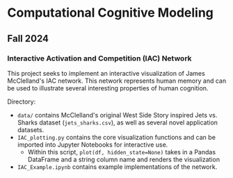 # Computational Cognitive Modeling 
## Fall 2024

### Interactive Activation and Competition (IAC) Network

This project seeks to implement an interactive visualization of James McClelland's IAC network. This network represents human memory and can be used to illustrate several interesting properties of human cognition. 

Directory:
- `data/` contains McClelland's original West Side Story inspired Jets vs. Sharks dataset (`jets_sharks.csv`), as well as several novel application datasets.
- `IAC_plotting.py` contains the core visualization functions and can be imported into Jupyter Notebooks for interactive use.
  - Within this script, `plot(df, hidden_state=None)` takes in a Pandas DataFrame and a string column name and renders the visualization
- `IAC_Example.ipynb` contains example implementations of the network.
